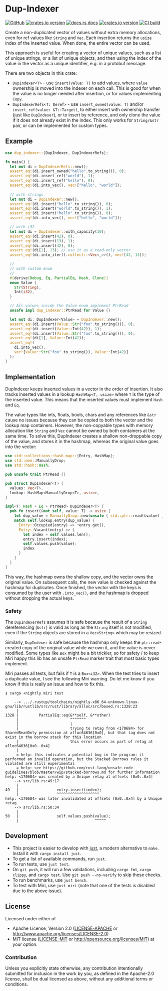 # Dup-Indexer

[![GitHub](https://img.shields.io/badge/github-dup--indexer-8da0cb?logo=github)](https://github.com/nyurik/dup-indexer)
[![crates.io version](https://img.shields.io/crates/v/dup-indexer.svg)](https://crates.io/crates/dup-indexer)
[![docs.rs docs](https://docs.rs/dup-indexer/badge.svg)](https://docs.rs/dup-indexer)
[![crates.io version](https://img.shields.io/crates/l/dup-indexer.svg)](https://github.com/nyurik/dup-indexer/blob/main/LICENSE-APACHE)
[![CI build](https://github.com/nyurik/dup-indexer/workflows/CI/badge.svg)](https://github.com/nyurik/dup-indexer/actions)

Create a non-duplicated vector of values without extra memory allocations, even for ref values like `String` and `Vec`. Each insertion returns the `usize` index of the inserted value. When done, the entire vector can be used.

This approach is useful for creating a vector of unique values, such as a list of unique strings, or a list of unique objects, and then using the index of the value in the vector as a unique identifier, e.g. in a protobuf message.

There are two objects in this crate:
* `DupIndexer<T>` - use `insert(value: T)` to add values, where `value` ownership is moved into the indexer on each call. This is good for when the value is no longer needed after insertion, or for values implementing `Copy`.
* `DupIndexerRefs<T: Deref>` - use `insert_owned(value: T)`  and/or `insert_ref(value: &T::Target)`, to either insert with ownership transfer (just like `DupIndexer`), or to insert by reference, and only clone the value if it does not already exist in the index. This only works for `String/&str` pair, or can be implemented for custom types.

## Example

```rust
use dup_indexer::{DupIndexer, DupIndexerRefs};

fn main() {
  let mut di = DupIndexerRefs::new();
  assert_eq!(di.insert_owned("hello".to_string()), 0);
  assert_eq!(di.insert_ref("world"), 1);
  assert_eq!(di.insert_ref("hello"), 0);
  assert_eq!(di.into_vec(), vec!["hello", "world"]);
  
  // with strings
  let mut di = DupIndexer::new();
  assert_eq!(di.insert("hello".to_string()), 0);
  assert_eq!(di.insert("world".to_string()), 1);
  assert_eq!(di.insert("hello".to_string()), 0);
  assert_eq!(di.into_vec(), vec!["hello", "world"]);

  // with i32
  let mut di = DupIndexer::with_capacity(10);
  assert_eq!(di.insert(42), 0);
  assert_eq!(di.insert(13), 1);
  assert_eq!(di.insert(42), 0);
  assert_eq!(di[1], 13); // use it as a read-only vector
  assert_eq!(di.into_iter().collect::<Vec<_>>(), vec![42, 13]);

  //
  // with custom enum
  //
  #[derive(Debug, Eq, PartialEq, Hash, Clone)]
  enum Value {
    Str(String),
    Int(i32),
  }

  // All values inside the Value enum implement PtrRead
  unsafe impl dup_indexer::PtrRead for Value {}

  let mut di: DupIndexer<Value> = DupIndexer::new();
  assert_eq!(di.insert(Value::Str("foo".to_string())), 0);
  assert_eq!(di.insert(Value::Int(42)), 1);
  assert_eq!(di.insert(Value::Str("foo".to_string())), 0);
  assert_eq!(di[1], Value::Int(42));
  assert_eq!(
    di.into_vec(),
    vec![Value::Str("foo".to_string()), Value::Int(42)]
  );
}
```

## Implementation
DupIndexer keeps inserted values in a vector in the order of insertion. It also tracks inserted values in a lookup `HashMap<T, usize>` where `T` is the type of the inserted value. This means that the inserted values must implement `Hash` and `Eq`.

The value types like ints, floats, bools, chars and any references like `&str` cause no issues because they can be copied to both the vector and the lookup map containers. However, the non-copyable types with memory allocation like `String` and `Vec` cannot be owned by both containers at the same time. To solve this, DupIndexer creates a shallow non-droppable copy of the value, and stores it in the hashmap, whereas the original value goes into the vector:

```rust
use std::collections::hash_map::{Entry, HashMap};
use std::mem::ManuallyDrop;
use std::hash::Hash;

pub unsafe trait PtrRead {}

pub struct DupIndexer<T> {
  values: Vec<T>,
  lookup: HashMap<ManuallyDrop<T>, usize>,
}

impl<T: Hash + Eq + PtrRead> DupIndexer<T> {
  pub fn insert(&mut self, value: T) -> usize {
    let dup_value = ManuallyDrop::new(unsafe { std::ptr::read(&value) });
    match self.lookup.entry(dup_value) {
      Entry::Occupied(entry) => *entry.get(),
      Entry::Vacant(entry) => {
        let index = self.values.len();
        entry.insert(index);
        self.values.push(value);
        index
      }
    }
  }
}
```

This way, the hashmap owns the shallow copy, and the vector owns the original value. On subsequent calls, the new value is checked against the hashmap for duplicates. Once finished, the vector with the keys is consumed by the user with `.into_vec()`, and the hashmap is dropped without dropping the actual keys.

### Safety
The `DupIndexerRefs` assumes it is safe because the result of a `String` dereferencing (`&str`) is valid as long as the `String` itself is not modified, even if the `String` objects are stored in a `Vec<String>` which may be resized.

Similarly, `DupIndexer` is safe because the hashmap only keeps the `ptr:read`-created copy of the original value while we own it, and the value is never modified.  Some types like `Box` might be a bit trickier, so for safety /  to keep Miri happy this lib has an unsafe `PtrRead` marker trait that most basic types implement.

Miri passes all tests, but fails if `T` is a `Box<i32>`. When the test tries to insert a duplicate value, I see the following Miri warning. Do let me know if you know if this is really an issue and how to fix this.

```text
❯ cargo +nightly miri test

    --> .../.rustup/toolchains/nightly-x86_64-unknown-linux-gnu/lib/rustlib/src/rust/library/alloc/src/boxed.rs:1328:23
     |
1328 |         PartialEq::eq(&**self, &**other)
     |                       ^^^^^^^
     |                       |
     |                       trying to retag from <170684> for SharedReadOnly permission at alloc64636[0x0], but that tag does not exist in the borrow stack for this location
     |                       this error occurs as part of retag at alloc64636[0x0..0x4]
     |
     = help: this indicates a potential bug in the program: it performed an invalid operation, but the Stacked Borrows rules it violated are still experimental
     = help: see https://github.com/rust-lang/unsafe-code-guidelines/blob/master/wip/stacked-borrows.md for further information
help: <170684> was created by a Unique retag at offsets [0x0..0x4]
    --> src/lib.rs:49:17
     |
49   |                 entry.insert(index);
     |                 ^^^^^^^^^^^^^^^^^^^
help: <170684> was later invalidated at offsets [0x0..0x4] by a Unique retag
    --> src/lib.rs:50:34
     |
50   |                 self.values.push(value);
     |                                  ^^^^^
```

## Development
* This project is easier to develop with [just](https://github.com/casey/just#readme), a modern alternative to `make`. Install it with `cargo install just`.
* To get a list of available commands, run `just`.
* To run tests, use `just test`.
* On `git push`, it will run a few validations, including `cargo fmt`, `cargo clippy`, and `cargo test`.  Use `git push --no-verify` to skip these checks.
* To run benchmarks, use `just bench`.
* To test with Miri, use `just miri` (note that one of the tests is disabled due to the above issue).

## License

Licensed under either of

* Apache License, Version 2.0 ([LICENSE-APACHE](LICENSE-APACHE) or <http://www.apache.org/licenses/LICENSE-2.0>)
* MIT license ([LICENSE-MIT](LICENSE-MIT) or <http://opensource.org/licenses/MIT>)
  at your option.

### Contribution

Unless you explicitly state otherwise, any contribution intentionally
submitted for inclusion in the work by you, as defined in the
Apache-2.0 license, shall be dual licensed as above, without any
additional terms or conditions.
